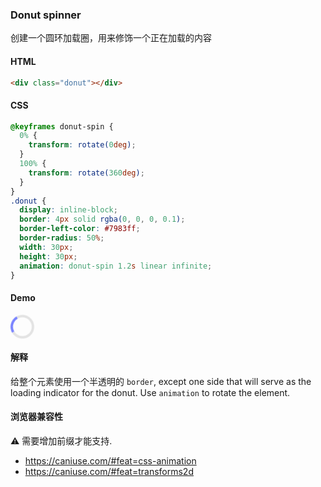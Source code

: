 ### Donut spinner

创建一个圆环加载圈，用来修饰一个正在加载的内容

#### HTML

```html
<div class="donut"></div>
```

#### CSS

```css
@keyframes donut-spin {
  0% {
    transform: rotate(0deg);
  }
  100% {
    transform: rotate(360deg);
  }
}
.donut {
  display: inline-block;
  border: 4px solid rgba(0, 0, 0, 0.1);
  border-left-color: #7983ff;
  border-radius: 50%;
  width: 30px;
  height: 30px;
  animation: donut-spin 1.2s linear infinite;
}
```

#### Demo

<div class="snippet-demo">
  <div class="snippet-demo__donut-spinner"></div>
</div>

<style>
@keyframes snippet-demo__donut-spin {
    0% { transform: rotate(0deg); }
    100% { transform: rotate(360deg);}
}
.snippet-demo__donut-spinner {
  display: inline-block;
  border: 4px solid rgba(0, 0, 0, 0.1);
  border-left-color: #7983ff;
  border-radius: 50%;
  width: 30px;
  height: 30px;
  animation: snippet-demo__donut-spin 1.2s linear infinite;
}
</style>

#### 解释

给整个元素使用一个半透明的 `border`, except one side that will
serve as the loading indicator for the donut. Use `animation` to rotate the element.

#### 浏览器兼容性

<span class="snippet__support-note">⚠️ 需要增加前缀才能支持.</span>

* https://caniuse.com/#feat=css-animation
* https://caniuse.com/#feat=transforms2d

<!-- tags: animation -->
